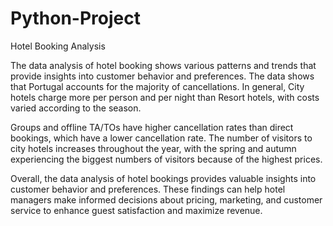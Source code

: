 # Python-Project
Hotel Booking Analysis

The data analysis of hotel booking shows various patterns and trends that provide insights into customer behavior and preferences. The data shows that Portugal accounts for the majority of cancellations. In general, City hotels charge more per person and per night than Resort hotels, with costs varied according to the season.

Groups and offline TA/TOs have higher cancellation rates than direct bookings, which have a lower cancellation rate. The number of visitors to city hotels increases throughout the year, with the spring and autumn experiencing the biggest numbers of visitors because of the highest prices.

Overall, the data analysis of hotel bookings provides valuable insights into customer behavior and preferences. These findings can help hotel managers make informed decisions about pricing, marketing, and customer service to enhance guest satisfaction and maximize revenue.
